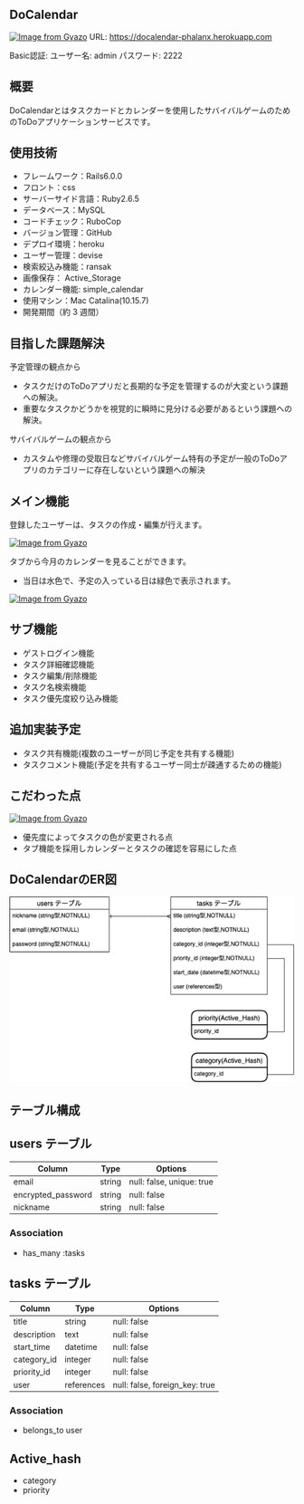 ## DoCalendar
[![Image from Gyazo](https://i.gyazo.com/70afbb0f9a31bc2c0f75dd64851f5d93.jpg)](https://gyazo.com/70afbb0f9a31bc2c0f75dd64851f5d93)
URL: https://docalendar-phalanx.herokuapp.com

Basic認証: ユーザー名: admin
          パスワード: 2222

## 概要
DoCalendarとはタスクカードとカレンダーを使用したサバイバルゲームのためのToDoアプリケーションサービスです。

## 使用技術
- フレームワーク：Rails6.0.0
- フロント：css
- サーバーサイド言語：Ruby2.6.5
- データベース：MySQL
- コードチェック：RuboCop
- バージョン管理：GitHub
- デプロイ環境：heroku
- ユーザー管理：devise
- 検索絞込み機能：ransak
- 画像保存： Active_Storage
- カレンダー機能: simple_calendar
- 使用マシン：Mac Catalina(10.15.7)
- 開発期間（約 3 週間）

## 目指した課題解決

予定管理の観点から
- タスクだけのToDoアプリだと長期的な予定を管理するのが大変という課題への解決。
- 重要なタスクかどうかを視覚的に瞬時に見分ける必要があるという課題への解決。

サバイバルゲームの観点から
- カスタムや修理の受取日などサバイバルゲーム特有の予定が一般のToDoアプリのカテゴリーに存在しないという課題への解決

## メイン機能

登録したユーザーは、タスクの作成・編集が行えます。

[![Image from Gyazo](https://i.gyazo.com/28520b046247648b80b7b9b6fcf5758b.gif)](https://gyazo.com/28520b046247648b80b7b9b6fcf5758b)


タブから今月のカレンダーを見ることができます。

- 当日は水色で、予定の入っている日は緑色で表示されます。

[![Image from Gyazo](https://i.gyazo.com/f878644e707a4ab4c70fe66d805cd501.jpg)](https://gyazo.com/f878644e707a4ab4c70fe66d805cd501)

## サブ機能

- ゲストログイン機能
- タスク詳細確認機能
- タスク編集/削除機能
- タスク名検索機能
- タスク優先度絞り込み機能

## 追加実装予定

- タスク共有機能(複数のユーザーが同じ予定を共有する機能)
- タスクコメント機能(予定を共有するユーザー同士が疎通するための機能)

## こだわった点

[![Image from Gyazo](https://i.gyazo.com/6bfb106fce387d81eeeea409541f7e86.jpg)](https://gyazo.com/6bfb106fce387d81eeeea409541f7e86)

- 優先度によってタスクの色が変更される点
- タブ機能を採用しカレンダーとタスクの確認を容易にした点

## DoCalendarのER図

![DoCalendarのER図](app/assets/images/er.png)

## テーブル構成

## users テーブル

| Column             | Type        | Options                        |
| ------------------ | ----------- | ------------------------------ |
| email              | string      | null: false, unique: true      |
| encrypted_password | string      | null: false                    |
| nickname           | string      | null: false                    |

### Association
- has_many :tasks

## tasks テーブル

Column      | Type       | Options                        |
| ----------- | ---------- | ------------------------------ |
| title       | string     | null: false                    |
| description | text       | null: false                    |
| start_time  | datetime   | null: false                    |
| category_id | integer    | null: false                    |
| priority_id | integer    | null: false                    |
| user        | references | null: false, foreign_key: true |

### Association
- belongs_to user

## Active_hash
- category
- priority